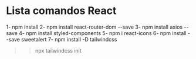 # Lista comandos React
1- npm install 
2- npm install react-router-dom --save
3- npm install axios --save
4- npm install styled-components 
5- npm i react-icons 
6- npm install --save sweetalert
7- npm install -D tailwindcss
>> npx tailwindcss init
